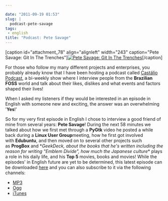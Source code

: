 ```yaml
---

date: "2011-09-19 01:53"
slug: |
  podcast-pete-savage
tags:
 - english
title: "Podcast: Pete Savage"
---
```


\[caption id="attachment_78" align="alignleft" width="243" caption="Pete
Savage: Git In The Trenches"\][![Pete Savage: Git In The
Trenches](http://www.castalio.info/wp-content/uploads/2011/09/petesavage-243x300.png)](http://www.castalio.info/wp-content/uploads/2011/09/petesavage.png)\[/caption\]

For those who follow my many different projects and enterprises, you
probably already know that I have been hosting a podcast called
[Castálio Podcast](http://www.castalio.info/), a bi-weekly show where I
interview people from the **Brazilian FOSS** world and talk about their
likes, dislikes and what events and factors shaped their lives!

When I asked my listeners if they would be interested in an episode in
English with someone new and exciting, the answer was an overwhelming
'**Yes**!'

So for my very first episode in English I chose to interview a good
friend of mine from several years: **Pete Savage**! During the next 58
minutes we talked about how we first met through a **PyGtk** video he
posted a while back during a **Linux User Group**meeting, how he first
got involved with **Edubuntu**, and then moved on to several other
projects such as **ProgBox** and \**GeekDeck, about the books that he's
written including the reason for writing "Emblem Divide", how much
the Japanese culture*\* plays a role in his daily life, and his **Top
5** movies, books and movies! While the episodes' in English future are
yet to be determined, this latest episode can be downloaded
[here](http://www.castalio.info/pete-savage-git-in-the-trenches-gitt/)
and you can also subscribe to it via the following channels:

-   [MP3](http://feeds.feedburner.com/CastalioPodcastMP3)
-   [Ogg](http://feeds.feedburner.com/CastalioPodcastOgg)
-   [iTunes](http://itunes.apple.com/us/podcast/castalio-podcast/id446259197)
